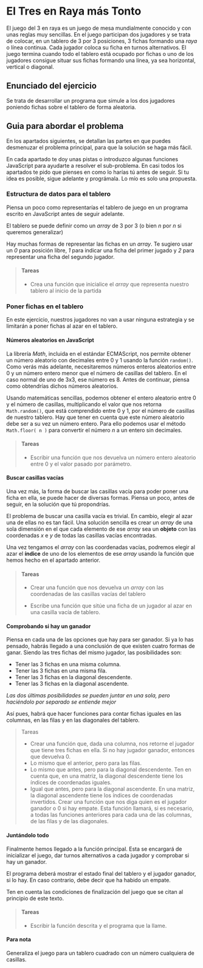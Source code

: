 # El Tres en Raya más Tonto

El juego del 3 en raya es un juego de mesa mundialmente conocido y con unas reglas muy sencillas. En el juego participan dos jugadores y se trata de colocar, en un tablero de 3 por 3 posiciones, 3 fichas formando una _raya_ o línea continua. Cada jugador coloca su ficha en turnos alternativos. El juego termina cuando todo el tablero está ocupado por fichas o uno de los jugadores consigue situar sus fichas formando una línea, ya sea horizontal, vertical o diagonal.

## Enunciado del ejercicio

Se trata de desarrollar un programa que simule a los dos jugadores poniendo fichas sobre el tablero de forma aleatoria.

## Guia para abordar el problema

En los apartados siguientes, se detallan las partes en que puedes desmenuzar el problema principal, para que la solución se haga más fácil. 

En cada apartado te doy unas pistas o introduzco algunas funciones JavaScript para ayudarte a resolver el sub-problema. En casi todos los apartados te pido que pienses en como lo harías tú antes de seguir. Si tu idea es posible, sigue adelante y prográmala. Lo mío es solo una propuesta.

### Estructura de datos para el tablero

Piensa un poco como representarías el tablero de juego en un programa escrito en JavaScript antes de seguir adelante.

El tablero se puede definir como un _array_ de 3 por 3 (o bien _n_ por _n_ si queremos generalizar)

Hay muchas formas de representar las fichas en un _array_. Te sugiero usar un _0_ para posición libre, _1_ para indicar una ficha del primer jugado y _2_ para representar una ficha del segundo jugador.

> #### Tareas
>
> - Crea una función que inicialice el _array_ que representa nuestro tablero al inicio de la partida

### Poner fichas en el tablero

En este ejercicio, nuestros jugadores no van a usar ninguna estrategia y se limitarán a poner fichas al azar en el tablero.

#### Números aleatorios en JavaScript

La librería _Math_, incluida en el estándar ECMAScript, nos permite obtener un número aleatorio con decimales entre 0 y 1 usando la función `random()`. Como verás más adelante, necesitaremos números enteros aleatorios entre 0 y un número entero menor que el número de casillas del tablero. En el caso normal de uno de 3x3, ese número es 8. Antes de continuar, piensa como obtendrías dichos números aleatorios.

Usando matemáticas sencillas, podemos obtener el entero aleatorio entre 0 y el número de casillas, multiplicando el valor que nos retorna `Math.random()`, que está comprendido entre 0 y 1, por el número de casillas de nuestro tablero. Hay que tener en cuenta que este número aleatorio debe ser a su vez un número entero. Para ello podemos usar el método `Math.floor( n )` para convertir el número _n_ a un entero sin decimales.

> #### Tareas
>
> - Escribir una función que nos devuelva un número entero aleatorio entre 0 y el valor pasado por parámetro.

#### Buscar casillas vacías

Una vez más, la forma de buscar las casillas vacía para poder poner una ficha en ella, se puede hacer de diversas formas. Piensa un poco, antes de seguir, en la solución que tú propondrías.

El problema de buscar una casilla vacía es trivial. En cambio, elegir al azar una de ellas no es tan fácil. Una solución sencilla es crear un _array_ de una sola dimensión en el que cada elemento de ese _array_ sea un **objeto** con las coordenadas _x_ e _y_ de todas las casillas vacías encontradas.

Una vez tengamos el _array_ con las coordenadas vacías, podremos elegir al azar el **índice** de uno de los elementos de ese _array_ usando la función que hemos hecho en el apartado anterior.

> #### Tareas
>
> - Crear una función que nos devuelva un _array_ con las coordenadas de las casillas vacías del tablero
>
> - Escribe una función que sitúe una ficha de un jugador al azar en una casilla vacía de tablero.

#### Comprobando si hay un ganador

Piensa en cada una de las opciones que hay para ser ganador. Si ya lo has pensado, habrás llegado a una conclusión de que existen cuatro formas de ganar. Siendo las tres fichas del mismo jugador, las posibilidades son:

- Tener las 3 fichas en una misma columna.
- Tener las 3 fichas en una misma fila.
- Tener las 3 fichas en la diagonal descendente.
- Tener las 3 fichas en la diagonal ascendente.

_Las dos últimas posibilidades se pueden juntar en una sola, pero haciéndolo por separado se entiende mejor_

Así pues, habrá que hacer funciones para contar fichas iguales en las columnas, en las filas y en las diagonales del tablero.

> Tareas
>
> - Crear una función que, dada una columna, nos retorne el jugador que tiene tres fichas en ella. Si no hay jugador ganador, entonces que devuelva 0. 
> - Lo mismo que el anterior, pero para las filas.
> - Lo mismo que antes, pero para la diagonal descendente. Ten en cuenta que, en una matriz, la diagonal descendente tiene los índices de coordenadas iguales.
> - Igual que antes, pero para la diagonal ascendente. En una matriz, la diagonal ascendente tiene los índices de coordenadas invertidos.
> Crear una función que nos diga quien es el jugador ganador o 0 si hay empate. Esta función llamará, si es necesario, a todas las funciones anteriores para cada una de las columnas, de las filas y de las diagonales. 

#### Juntándolo todo

Finalmente hemos llegado a la función principal. Esta se encargará de inicializar el juego, dar turnos alternativos a cada jugador y comprobar si hay un ganador.

El programa deberá mostrar el estado final del tablero y el jugador ganador, si lo hay. En caso contrario, debe decir que ha habido un empate.

Ten en cuenta las condiciones de finalización del juego que se citan al principio de este texto.

> #### Tareas
>
> - Escribir la función descrita y el programa que la llame.

#### Para nota

Generaliza el juego para un tablero cuadrado con un número cualquiera de casillas.

